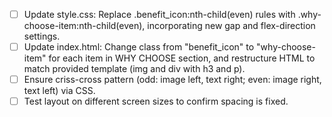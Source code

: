 - [ ] Update style.css: Replace .benefit_icon:nth-child(even) rules with .why-choose-item:nth-child(even), incorporating new gap and flex-direction settings.
- [ ] Update index.html: Change class from "benefit_icon" to "why-choose-item" for each item in WHY CHOOSE section, and restructure HTML to match provided template (img and div with h3 and p).
- [ ] Ensure criss-cross pattern (odd: image left, text right; even: image right, text left) via CSS.
- [ ] Test layout on different screen sizes to confirm spacing is fixed.
